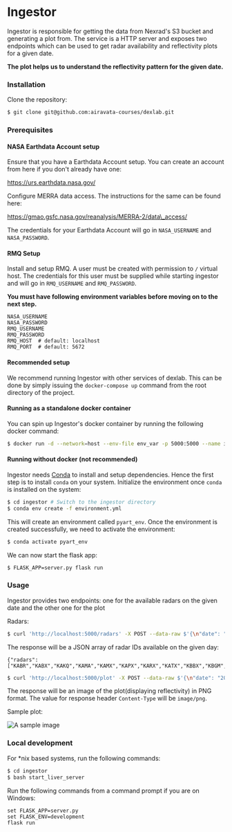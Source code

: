# Ingestor


Ingestor is responsible for getting the data from Nexrad's S3 bucket and generating a plot from. The service is a HTTP server and exposes two endpoints which can be used to get radar availability and reflectivity plots for a given date.

**The plot helps us to understand the reflectivity pattern for the given date.**

### Installation

Clone the repository:

```bash
$ git clone git@github.com:airavata-courses/dexlab.git
```

### Prerequisites

#### NASA Earthdata Account setup

Ensure that you have a Earthdata Account setup. You can create an account from here if you don't already have one:

https://urs.earthdata.nasa.gov/

Configure MERRA data access. The instructions for the same can be found here:

https://gmao.gsfc.nasa.gov/reanalysis/MERRA-2/data\_access/

The credentials for your Earthdata Account will go in `NASA_USERNAME` and `NASA_PASSWORD`.

#### RMQ Setup

Install and setup RMQ. A user must be created with permission to `/` virtual host. The credentials for this user must be supplied while starting ingestor and will go in `RMQ_USERNAME` and `RMQ_PASSWORD`.

**You must have following environment variables before moving on to the next step.**

```
NASA_USERNAME
NASA_PASSWORD
RMQ_USERNAME
RMQ_PASSWORD
RMQ_HOST  # default: localhost
RMQ_PORT  # default: 5672
```

#### Recommended setup

We recommend running Ingestor with other services of dexlab. This can be done by simply issuing the `docker-compose up` command from the root directory of the project.

#### Running as a standalone docker container

You can spin up Ingestor's docker container by running the following docker command:

```bash
$ docker run -d --network=host --env-file env_var -p 5000:5000 --name ing sbmthakur/ingestor
```

#### Running without docker (not recommended)

Ingestor needs [Conda](https://docs.conda.io/projects/conda/en/latest/user-guide/install/index.html) to install and setup dependencies. Hence the first step is to install `conda` on your system. Initialize the environment once `conda` is installed on the system:

```bash
$ cd ingestor # Switch to the ingestor directory
$ conda env create -f environment.yml
```

This will create an environment called `pyart_env`. Once the environment is created successfully, we need to activate the environment:

```bash
$ conda activate pyart_env
```

We can now start the flask app:

```bash
$ FLASK_APP=server.py flask run
```

### Usage

Ingestor provides two endpoints: one for the available radars on the given date and the other one for the plot 

Radars:

```bash
$ curl 'http://localhost:5000/radars' -X POST --data-raw $'{\n"date": "2022-01-01"\n}'
```

The response will be a JSON array of radar IDs available on the given day:

```
{"radars":["KABR","KABX","KAKQ","KAMA","KAMX","KAPX","KARX","KATX","KBBX","KBGM","KBHX","KBIS","KBLX","KBMX","KBOX","KBRO","KBUF","KBYX","KCAE","KCBW","KCBX","KCCX","KCLE","KCLX","KCRP","KCXX","KCYS","KDAX","KDDC","KDFX","KDGX","KDIX","KDLH","KDMX","KDOX","KDTX","KDVN","KDYX","KEAX","KEMX","KEOX","KEPZ","KESX","KEVX","KEWX","KEYX","KFCX","KFDR","KFDX","KFFC","KFSD","KFSX","KFTG","KFWS","KGGW","KGJX","KGLD","KGRB","KGRK","KGRR","KGSP","KGWX","KGYX","KHDX","KHGX","KHNX","KHPX","KHTX","KICT","KICX","KILN","KILX","KIND","KINX","KIWA","KIWX","KJAX","KJGX","KJKL","KLBB","KLCH","KLGX","KLIX","KLNX","KLOT","KLRX","KLSX","KLTX","KLVX","KLWX","KLZK","KMAF","KMAX","KMBX","KMHX","KMKX","KMLB","KMOB","KMPX","KMQT","KMRX","KMSX","KMTX","KMUX","KMVX","KMXX","KNKX","KNQA","KOAX","KOHX","KOKX","KOTX","KPAH","KPBZ","KPDT","KPOE","KPUX","KRAX","KRGX","KRIW","KRLX","KRTX","KSFX","KSGF","KSHV","KSJT","KSOX","KSRX","KTBW","KTFX","KTLH","KTLX","KTWX","KTYX","KUDX","KUEX","KVAX","KVBX","KVNX","KVTX","KVWX","KYUX","PABC","PACG","PAEC","PAHG","PAIH","PAKC","PAPD","PGUA","PHKI","PHKM","PHMO","PHWA","RKJK","RKSG","RODN","TADW","TATL","TBNA","TBOS","TBWI","TCLT","TCMH","TCVG","TDAL","TDAY","TDCA","TDEN","TDFW","TDTW","TEWR","TFLL","THOU","TIAD","TIAH","TICH","TIDS","TJFK","TLAS","TLVE","TMCI","TMCO","TMEM","TMKE","TMSP","TMSY","TOKC","TORD","TPBI","TPHL","TPHX","TPIT","TRDU","TSDF","TSLC","TSTL","TTPA","TTUL"]}
```

```bash
$ curl 'http://localhost:5000/plot' -X POST --data-raw $'{\n"date": "2022-01-01",\n"radar": "KAMA"\n}'
```

The response will be an image of the plot(displaying reflectivity) in PNG format. The value for response header `Content-Type` will be `image/png`.

Sample plot:

![A sample image](./sample_plot.png)

### Local development

For \*nix based systems, run the following commands:

```bash
$ cd ingestor
$ bash start_liver_server
```

Run the following commands from a command prompt if you are on Windows:

```
set FLASK_APP=server.py
set FLASK_ENV=development
flask run
```
